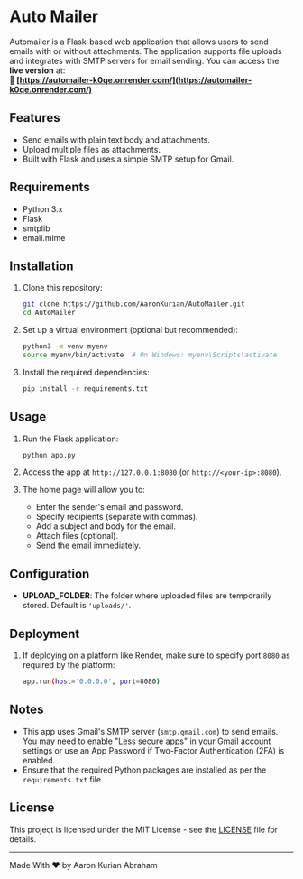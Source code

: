 # Auto Mailer

Automailer is a Flask-based web application that allows users to send emails with or without attachments. The application supports file uploads and integrates with SMTP servers for email sending.
You can access the **live version** at:  
   **🔗 [https://automailer-k0qe.onrender.com/](https://automailer-k0qe.onrender.com/)** 
## Features
- Send emails with plain text body and attachments.
- Upload multiple files as attachments.
- Built with Flask and uses a simple SMTP setup for Gmail.

## Requirements
- Python 3.x
- Flask
- smtplib
- email.mime
  
## Installation

1. Clone this repository:

    ```bash
    git clone https://github.com/AaronKurian/AutoMailer.git
    cd AutoMailer
    ```

2. Set up a virtual environment (optional but recommended):

    ```bash
    python3 -m venv myenv
    source myenv/bin/activate  # On Windows: myenv\Scripts\activate
    ```

3. Install the required dependencies:

    ```bash
    pip install -r requirements.txt
    ```

## Usage

1. Run the Flask application:

    ```bash
    python app.py
    ```

2. Access the app at `http://127.0.0.1:8080` (or `http://<your-ip>:8080`).

3. The home page will allow you to:
   - Enter the sender's email and password.
   - Specify recipients (separate with commas).
   - Add a subject and body for the email.
   - Attach files (optional).
   - Send the email immediately.

## Configuration

- **UPLOAD_FOLDER**: The folder where uploaded files are temporarily stored. Default is `'uploads/'`.

## Deployment

1. If deploying on a platform like Render, make sure to specify port `8080` as required by the platform:

    ```bash
    app.run(host='0.0.0.0', port=8080)
    ```

## Notes
- This app uses Gmail's SMTP server (`smtp.gmail.com`) to send emails. You may need to enable "Less secure apps" in your Gmail account settings or use an App Password if Two-Factor Authentication (2FA) is enabled.
- Ensure that the required Python packages are installed as per the `requirements.txt` file.

## License

This project is licensed under the MIT License - see the [LICENSE](LICENSE) file for details.

---

Made With ❤️ by Aaron Kurian Abraham

